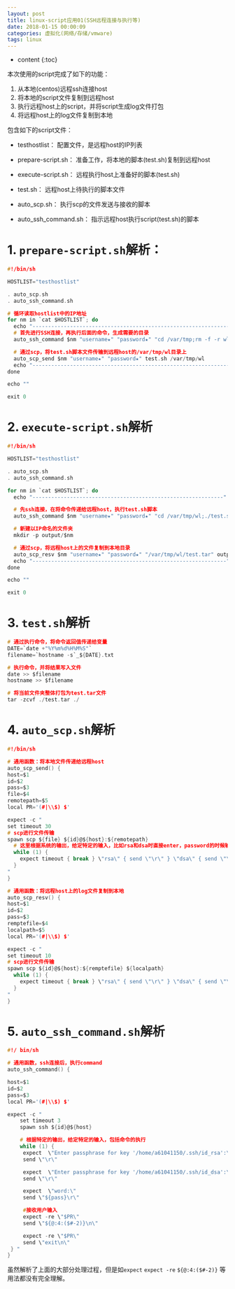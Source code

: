 ```yaml
---
layout: post
title: linux-script应用01(SSH远程连接与执行等)
date: 2018-01-15 00:00:09
categories: 虚拟化(网络/存储/vmware)
tags: linux
---
```

* content
{:toc}


本次使用的script完成了如下的功能：
1. 从本地(centos)远程ssh连接host
2. 将本地的script文件复制到远程host
3. 执行远程host上的script，并将script生成log文件打包
4. 将远程host上的log文件复制到本地

包含如下的script文件：
- testhostlist： 配置文件，是远程host的IP列表
- prepare-script.sh： 准备工作，将本地的脚本(test.sh)复制到远程host
- execute-script.sh： 远程执行host上准备好的脚本(test.sh)
- test.sh： 远程host上待执行的脚本文件

- auto_scp.sh： 执行scp的文件发送与接收的脚本 
- auto_ssh_command.sh： 指示远程host执行script(test.sh)的脚本

# 1. `prepare-script.sh`解析：

```c
#!/bin/sh

HOSTLIST="testhostlist"

. auto_scp.sh
. auto_ssh_command.sh

# 循环读取hostlist中的IP地址
for nm in `cat $HOSTLIST`; do
  echo "------------------------------------------------------------------"
  # 首先进行SSH连接，再执行后面的命令，生成需要的目录
  auto_ssh_command $nm "username★" "password★" "cd /var/tmp;rm -f -r wl;mkdir wl"

  # 通过scp，将test.sh脚本文件传输到远程host的/var/tmp/wl目录上
  auto_scp_send $nm "username★" "password★" test.sh /var/tmp/wl
  echo "------------------------------------------------------------------"
done

echo ""

exit 0

```

# 2. `execute-script.sh`解析

```c
#!/bin/sh

HOSTLIST="testhostlist"

. auto_scp.sh
. auto_ssh_command.sh

for nm in `cat $HOSTLIST`; do
  echo "-------------------------------------------------------------"

  # 先ssh连接，在将命令传递给远程host，执行test.sh脚本
  auto_ssh_command $nm "username★" "password★" "cd /var/tmp/wl;./test.sh "

  # 新建以IP命名的文件夹
  mkdir -p output/$nm

  # 通过scp，将远程host上的文件复制到本地目录
  auto_scp_resv $nm "username★" "password★" "/var/tmp/wl/test.tar" output/$nm
  echo "--------------------------------------------------------------"
done

echo ""

exit 0

```

# 3. `test.sh`解析

```c
# 通过执行命令，将命令返回值传递给变量
DATE=`date +"%Y%m%d%H%M%S"`
filename=`hostname -s`_${DATE}.txt

# 执行命令，并将结果写入文件
date >> $filename
hostname >> $filename

# 将当前文件夹整体打包为test.tar文件
tar -zcvf ./test.tar ./

```

# 4. `auto_scp.sh`解析

```c
#!/bin/sh

# 通用函数：将本地文件传递给远程host 
auto_scp_send() {
host=$1
id=$2
pass=$3
file=$4
remotepath=$5
local PR='(#|\\$) $'

expect -c "
set timeout 30
# scp进行文件传输
spawn scp ${file} ${id}@${host}:${remotepath}
  # 这里根据系统的输出，给定特定的输入，比如rsa和dsa时直接enter，password的时候输入pass变量的值
  while (1) {
    expect timeout { break } \"rsa\" { send \"\r\" } \"dsa\" { send \"\r\" }  \"word: \" { send \"${pass}\r\" } -re \"$PR\" { send \"\r\";break }
  }
"
}

# 通用函数：将远程host上的log文件复制到本地
auto_scp_resv() {
host=$1
id=$2
pass=$3
remptefile=$4
localpath=$5
local PR='(#|\\$) $'

expect -c "
set timeout 10
# scp进行文件传输
spawn scp ${id}@${host}:${remptefile} ${localpath}
  while (1) {
    expect timeout { break } \"rsa\" { send \"\r\" } \"dsa\" { send \"\r\" }  \"word: \" { send \"${pass}\r\" } -re \"$PR\" { send \"\r\";break }
  }
"
}

```



# 5. `auto_ssh_command.sh`解析

```c
#!/ bin/sh

# 通用函数，ssh连接后，执行command
auto_ssh_command() {

host=$1
id=$2
pass=$3
local PR='(#|\\$) $'

expect -c "
    set timeout 3
    spawn ssh ${id}@${host}

    # 根据特定的输出，给定特定的输入，包括命令的执行
    while (1) {
     expect  \"Enter passphrase for key '/home/a61041150/.ssh/id_rsa':\"
     send \"\r\"

     expect  \"Enter passphrase for key '/home/a61041150/.ssh/id_dsa':\"
     send \"\r\"

     expect  \"word:\"
     send \"${pass}\r\"

     #接收用户输入
     expect -re \"$PR\"
     send \"${@:4:($#-2)}\n\"

     expect -re \"$PR\"
     send \"exit\n\"
 } "
}

```


虽然解析了上面的大部分处理过程，但是如`expect` `expect -re` `${@:4:($#-2)}` 等用法都没有完全理解。




